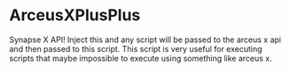 # ArceusXPlusPlus
Synapse X API! Inject this and any script will be passed to the arceus x api and then passed to this script. This script is very useful for executing scripts that maybe impossible to execute using something like arceus x.
